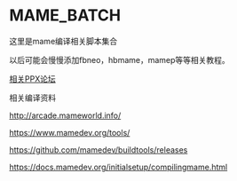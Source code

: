 # MAME_BATCH
这里是mame编译相关脚本集合

以后可能会慢慢添加fbneo，hbmame，mamep等等相关教程。

[相关PPX论坛](https://www.ppxclub.com/forum.php?mod=viewthread&tid=693831&page=1&extra=#pid8114341)



相关编译资料

http://arcade.mameworld.info/

https://www.mamedev.org/tools/

https://github.com/mamedev/buildtools/releases

https://docs.mamedev.org/initialsetup/compilingmame.html